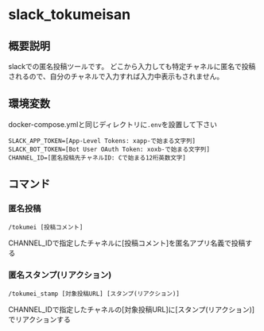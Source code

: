 # slack_tokumeisan

## 概要説明

slackでの匿名投稿ツールです。
どこから入力しても特定チャネルに匿名で投稿されるので、自分のチャネルで入力すれば入力中表示もされません。

## 環境変数

docker-compose.ymlと同じディレクトリに`.env`を設置して下さい

```console
SLACK_APP_TOKEN=[App-Level Tokens: xapp-で始まる文字列]
SLACK_BOT_TOKEN=[Bot User OAuth Token: xoxb-で始まる文字列]
CHANNEL_ID=[匿名投稿先チャネルID: Cで始まる12桁英数文字]
```

## コマンド

### 匿名投稿

`/tokumei [投稿コメント]`

CHANNEL_IDで指定したチャネルに[投稿コメント]を匿名アプリ名義で投稿する

### 匿名スタンプ(リアクション)

`/tokumei_stamp [対象投稿URL] [スタンプ(リアクション)]`

CHANNEL_IDで指定したチャネルの[対象投稿URL]に[スタンプ(リアクション)]でリアクションする
